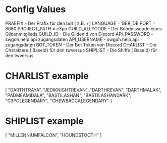 ﻿# Config Values
PRAEFIX - Der Präfix für den bot ( z.B. +)
LANGUAGE = GER_DE
PORT = 8080
PROJECT_PATH = c3po
GUILD_ALLYCODE - Der Bündnisscode eines Gildenmitglieds
GUILD_ID - Die GildenId von Discord
API_PASSWORD - swgoh.help.api zugangsdaten
API_USERNAME - swgoh.help.api zugangsdaten
BOT_TOKEN - Der Bot Token von Discord
CHARLIST - Die Charaktere ( BaseId) für den twversus
SHIPLIST - Die Shiffe ( BaseId) für den twversus

# CHARLIST example
[
"DARTHTRAYA",
"JEDIKNIGHTREVAN",
"DARTHREVAN",
"DARTHMALAK",
"PADMEAMIDALA",
"BASTILASHAN",
"BASTILASHANDARK",
"C3POLEGENDARY",
"CHEWBACCALEGENDARY"
]

# SHIPLIST example
[
"MILLENNIUMFALCON",
"HOUNDSTOOTH"
]









